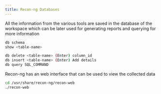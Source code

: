 ```yaml
---
title: Recon-ng Databases
---
```


All the information from the various tools are saved in the database of the workspace which can be later used for generating reports and querying for more information

````bash
db schema
show <table-name>

db delete <table-name> (Enter) column_id
db insert <table-name> (Enter) Add details
db query SQL_COMMAND
````

Recon-ng has an web interface that can be used to view the collected data

````bash
cd /usr/share/recon-ng/recon-web
./recon-web
````